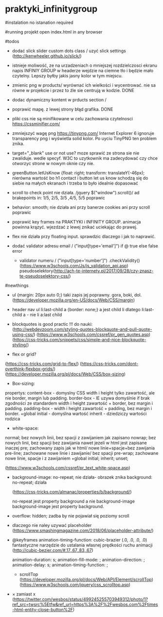 # praktyki_infinitygroup

#instalation
no istanation required

#running projekt
open index.html in any browser

#todos

- dodać slick slider custom dots class / uzyć slick settings (http://kenwheeler.github.io/slick/)

- istnieje moliwość, ze na urzadzeniach o mniejszej rozdzielczosci ekranu
napis INFINIY GROUP w headerze wejdzie na ciemne tło i będzie mało czytelny. Lepszy byłby jakis jasny kolor w tym miejscu.

-  zmienic png w products/ wyrównać ich wielkości i wycentrować.
   nie sa równe w projekcie i przez to źle sie centrują w kodzie. DONE

- dodac dynamiczny kontent w prducts section / 

- poprawić mapę. z lewej strony błąd grafika. DONE

- pliki css nie są minifikowane w celu zachowania czytelnosci https://cssminifier.com/ 

- zmniejszyć wagę png https://tinypng.com/
  Internet Explorer 6 ignoruje transparency png i wyświetla solid kolor. Po uyciu TinyPNG ten problem znika.

- target="_blank" use or not use? 
  moze sprawić ze strona sie nie zwaliduje. wedle specyf. W3C to uzytkownik ma zadecydować czy chce otworzyc strone w nowym oknie czy nie.

- greenButton.letUsKnow {float: right;
transform: translateY(-46px);
nierówna wartość bo h1 contact i button let us know 
schodzą się do siebie na małych 
ekranach i trzeba to było idealnie dopasować

- scroll to check point nie działa. 
  /jquery $("window").scroll()/ ad brakepoints in: 1/5, 2/5, 3/5 ,4/5, 5/5 poprawic

- behavior: smooth; nie działa ani przy banerze cookies ani przy scroll poprawic

- poprawić key frames na PRAKTYKI i INFINITY GROUP. animacja powinna krązyć. wjezdzać z lewej znikać uciekając do prawej.

- flex nie działa przy floating input. sprawdzic dlaczego i jak to naprawić. 

- dodać validator adresu email / ("input[type='email']") if @ true else false error
  + validator numeru / ("input[type='number']") .checkValidity() 
  (https://www.w3schools.com/Js/js_validation_api.asp)
  pseudoselektory(http://ach-te-internety.pl/2017/09/28/czy-znasz-te-pseudoselektory-css/)

#newthings

- ul {margin: 20px auto 0;} taki zapis jej poprawny. gora, boki, dol.  
  (https://developer.mozilla.org/en-US/docs/Web/CSS/margin)

- header nav ul li:last-child a {border: none;}
a jest child li dlatego li:last-child a - nie li a:last child

- blockquotes is good practic !!!
do nauki:
(http://webdevzoom.com/styling-quotes-blockquote-and-pull-quote-using-css/)
(https://www.w3schools.com/cssref/pr_gen_quotes.asp)
(https://css-tricks.com/snippets/css/simple-and-nice-blockquote-styling/)

- flex or grid?

(https://css-tricks.com/grid-to-flex/)
(https://css-tricks.com/dont-overthink-flexbox-grids/) 
(https://developer.mozilla.org/pl/docs/Web/CSS/box-sizing)

- Box-sizing:

propertys:
content-box - domyslny CSS width i height tylko zawartość, ale nie border, margin lub padding.
border-box - IE uzywa domyślnie if brak zgodności ze standardem
             width i height zawartość + border, bez margin i padding.
padding-box - width i height zawartość + padding, bez margin i border.
+global
initial - domyślna wartość
inherit - dziedziczy wartości rodzica


- white-space:

 normal; bez nowych linii, bez spacji z zawijaniem jak zapisano
 nowrap; bez nowych linii, bez spacji bez zawijania nawet jezeli w html jest zapisane inaczej
 pre; zachowany zapis jak w html/ nowe linie+spacje+bez zawijania
 pre-line; zachowane nowe linie i zawijanie/ bez spacji 
 pre-wrap; zachowane nowe linie, spacje i z zawijaniem
 +global initial; inherit; unset;

(https://www.w3schools.com/cssref/pr_text_white-space.asp)

- background-image: no-repeat; nie działa- obrazek znika
    background: no-repeat; działa

    (https://css-tricks.com/almanac/properties/b/background/)
    
    no-repeat jest property background a nie background-image
    background-image jest property background.

- overflow: hidden; zadba by nie pojawiał się poziomy scroll

- dlaczego nie naley uzywać placeholder
    (https://www.smashingmagazine.com/2018/06/placeholder-attribute/)

- @keyframes animation-timing-function: cubic-brazier (.0, .0, .0, .0)
    fantastyczne narzędzie do ustalania własnej prędkości ruchu animacji 
    (http://cubic-bezier.com/#.17,.67,.83,.67)

    animation-duration: s;
    animation-fill-mode: ;
    animation-direction: ;
    animation-delay: s;
    animation-timing-function: ;

  - scrollTop
    (https://developer.mozilla.org/pl/docs/Web/API/Element/scrollTop)
    (https://www.w3schools.com/jquery/css_scrolltop.asp)

 - &times; zamiast x
 (https://twitter.com/wesbos/status/499245255703949312/photo/1?ref_src=twsrc%5Etfw&ref_url=https%3A%2F%2Fwesbos.com%2Ftimes-html-entity-close-button%2F)